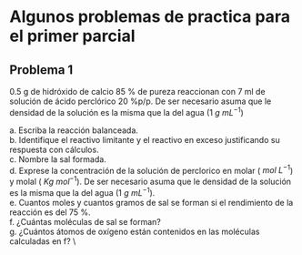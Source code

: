 # Algunos problemas de practica para el primer parcial

## Problema 1
0.5 g de hidróxido de calcio 85 % de pureza reaccionan con 7 ml de solución de ácido perclórico 20 %p/p. De ser necesario asuma que le densidad de la solución es la misma que la del agua (1 $g \ mL^{-1}$)

a. Escriba la reacción balanceada.\
b. Identifique el reactivo limitante y el reactivo en exceso justificando su respuesta con cálculos.\
c. Nombre la sal formada.\
d. Exprese la concentración de la solución de perclorico en molar ( $mol \ L^{- 1}$) y molal ( $Kg \ mol^{- 1}$). De ser necesario asuma que le densidad de la solución es la misma que la del agua (1 $g \ mL^{-1}$).\
e. Cuantos moles y cuantos gramos de sal se forman si el rendimiento de la reacción es del 75 %.\
f. ¿Cuántas moléculas de sal se forman?\
g. ¿Cuántos átomos de oxígeno están contenidos en las moléculas calculadas en f? \

  

